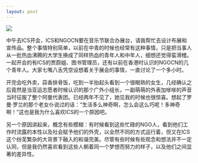```yaml
---
layout: post
---
```

![](http://photos.tuchong.com/32890/l/2688633.jpg)

中午去ICS开会，ICS和NGOCN要在音乐节联合办展台，请我帮忙去设计布展和宣传品。整个事情特别简单，以前在中青的时候也经常有这种事情，只是把当事人从一批热血沸腾的大学生换成了同样热血的青年人和中年人，细想还觉得蛮滑稽。一起开会的有ICS的贾蔚姐、图书管理员，还有以前在香港时认识的NGOCN的几个青年人。大家七嘴八舌凭空设想着关于展会的事情，一直讨论了一个多小时。

开完会吃外卖，蒜香排骨饭，吃到一半抬起头看到一个很眼熟的女生，几经确认之后竟然是当亚运志愿者时候认识的那个广外小组长，一副萌萌的外表加嗲嗲的声音当时征服了整个阿曼代表团。已经两年不见了，她见我的时候也很惊喜。想起了罗曼·罗兰的那个老女仆说过的话：“生活多么神奇啊，怎么会这么巧呢！多神奇啊！”这也是我为什么喜欢ICS的一个原因吧。

另一个原因讲起来，概念有些模糊：有时候看到这些忙碌的NGO人，看到他们工作时流露的本性以及社会赋予他们的外壳，以全然不同的方式运行着，但又在ICS这个纷芜繁杂的大背景下融入的和谐完美。尽管有些时候有些观念和想法并不一定认同，但是我仍然喜欢看到这些人朝着同一个梦想而努力的样子，以及他们之间显著的差异性。